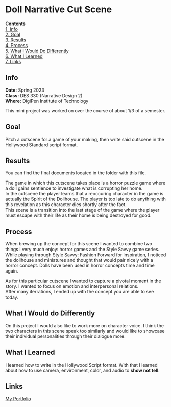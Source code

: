 # Doll Narrative Cut Scene
**Contents**  
[1. Info](#info)  
[2. Goal](#goal)  
[3. Results](#results)  
[4. Process](#process)  
[5. What I Would Do Differently](#what-i-would-do-differently)  
[6. What I Learned](#what-i-learned)  
[7. Links](#links)  

## Info
**Date:** Spring 2023  
**Class:** DES 330 (Narrative Design 2)  
**Where:** DigiPen Institute of Technology  

This mini project was worked on over the course of about 1/3 of a semester. 

## Goal
Pitch a cutscene for a game of your making, then write said cutscene in the Hollywood Standard script format.

## Results
You can find the final documents located in the folder with this file.  

The game in which this cutscene takes place is a horror puzzle game where a doll gains sentience to investigate what is corrupting her home.  
In the cutscene the player learns that a reoccuring character in the game is actually the Spirit of the Dollhouse. The player is too late to do anything with this revelation as this character dies shortly after the fact.  
This scene is a transition into the last stage of the game where the player must escape with their life as their home is being destroyed for good. 
## Process
When brewing up the concept for this scene I wanted to combine two things I very much enjoy: horror games and the Style Savvy game series.  
While playing through Style Savvy: Fashion Forward for inspiration, I noticed the dollhouse and miniatures and thought that would pair nicely with a horror concept. Dolls have been used in horror concepts time and time again.  

As for this particular cutscene I wanted to capture a pivotal moment in the story. I wanted to focus on emotion and interpersonal relations.  
After many iterrations, I ended up with the concept you are able to see today.
## What I Would do Differently
On this project I would also like to work more on character voice. I think the two characters in this scene speak too similarly and would like to showcase their individual personalities through their dialogue more. 
## What I Learned
I learned how to write in the Hollywood Script format. With that I learned about how to use camera, environment, color, and audio to **show not tell**.
## Links
[My Portfolio](https://github.com/ksanti6/portfolio)  